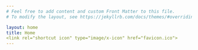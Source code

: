 ```yaml
---
# Feel free to add content and custom Front Matter to this file.
# To modify the layout, see https://jekyllrb.com/docs/themes/#overriding-theme-defaults

layout: home
title: Home
<link rel="shortcut icon" type="image/x-icon" href="favicon.ico">
---
```

